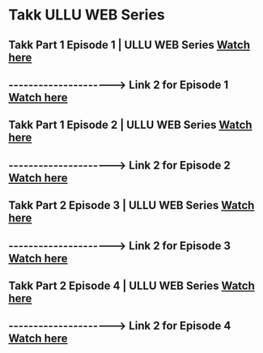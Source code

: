 # Takk ULLU WEB Series


## Takk Part 1 Episode 1 | ULLU WEB Series [Watch here](https://dai.ly/x9bv36y)
## ---------------------> Link 2 for Episode 1 [Watch here](https://www.bitchute.com/video/IHLbSmnPyBHj/)





## Takk Part 1 Episode 2 | ULLU WEB Series [Watch here](https://dai.ly/x9bv3fk)
## ---------------------> Link 2 for Episode 2 [Watch here]()



## Takk Part 2 Episode 3 | ULLU WEB Series [Watch here](https://dai.ly/x9bv3ti)
## ---------------------> Link 2 for Episode 3 [Watch here](https://www.bitchute.com/video/2o5zzsaFetyP/)


## Takk Part 2 Episode 4 | ULLU WEB Series [Watch here](https://dai.ly/x9bv46e)
## ---------------------> Link 2 for Episode 4 [Watch here](https://www.bitchute.com/video/dj3Q2zSWZtWy/)
